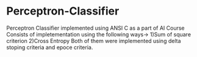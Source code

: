 # Perceptron-Classifier
Perceptron Classifier implemented using ANSI C as a part of AI Course 
Consists of impletementation using the following ways->
1)Sum of square criterion
2)Cross Entropy
Both of them were implemented using delta stoping criteria and epoce criteria.
